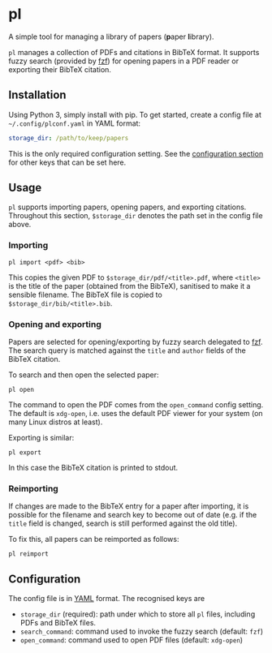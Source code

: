 # pl

A simple tool for managing a library of papers (**p**aper **l**ibrary).

`pl` manages a collection of PDFs and citations in BibTeX format. It supports
fuzzy search (provided by [fzf](https://github.com/junegunn/fzf)) for opening
papers in a PDF reader or exporting their BibTeX citation.

## Installation

Using Python 3, simply install with pip. To get started, create a config file
at `~/.config/plconf.yaml` in YAML format:

```yaml
storage_dir: /path/to/keep/papers
```

This is the only required configuration setting. See the [configuration
section](#configuration) for other keys that can be set here.

## Usage

`pl` supports importing papers, opening papers, and exporting citations.
Throughout this section, `$storage_dir` denotes the path set in the config file
above.

### Importing

```
pl import <pdf> <bib>
```

This copies the given PDF to `$storage_dir/pdf/<title>.pdf`, where `<title>` is
the title of the paper (obtained from the BibTeX), sanitised to make it a
sensible filename. The BibTeX file is copied to `$storage_dir/bib/<title>.bib`.

### Opening and exporting

Papers are selected for opening/exporting by fuzzy search delegated to
[fzf](https://github.com/junegunn/fzf). The search query is matched against the
`title` and `author` fields of the BibTeX citation.

To search and then open the selected paper:
```
pl open
```

The command to open the PDF comes from the `open_command` config setting. The
default is `xdg-open`, i.e. uses the default PDF viewer for your system (on
many Linux distros at least).

Exporting is similar:
```
pl export
```

In this case the BibTeX citation is printed to stdout.

### Reimporting

If changes are made to the BibTeX entry for a paper after importing, it is
possible for the filename and search key to become out of date (e.g. if the
`title` field is changed, search is still performed against the old title).

To fix this, all papers can be reimported as follows:

```
pl reimport
```

## Configuration

The config file is in [YAML](https://yaml.org/) format. The recognised keys are

- `storage_dir` (required): path under which to store all `pl` files, including
  PDFs and BibTeX files.
- `search_command`: command used to invoke the fuzzy search (default: `fzf`)
- `open_command`: command used to open PDF files (default: `xdg-open`)
